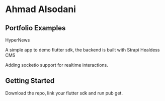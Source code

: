 # Ahmad Alsodani

## Portfolio Examples

HyperNews

A simple app to demo flutter sdk, the backend is built with Strapi
Healdess CMS

Adding socketio support for realtime interactions.

## Getting Started

Download the repo, link your flutter sdk and run pub get.